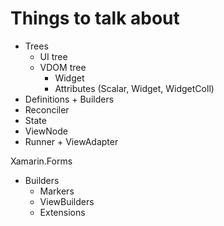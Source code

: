 # Things to talk about

- Trees
  - UI tree
  - VDOM tree
    - Widget
    - Attributes (Scalar, Widget, WidgetColl)
- Definitions + Builders
- Reconciler
- State
- ViewNode
- Runner + ViewAdapter

Xamarin.Forms

- Builders
  - Markers
  - ViewBuilders
  - Extensions
